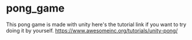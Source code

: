 # pong_game
This pong game is made with unity 
here's the tutorial link if you want to try doing it by yourself. https://www.awesomeinc.org/tutorials/unity-pong/
